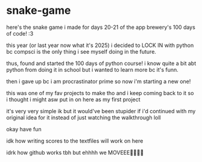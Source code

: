 # snake-game

here's the snake game i made for days 20-21 of the app brewery's 100 days of code! :3

this year (or last year now what it's 2025) i decided to LOCK IN with python bc compsci is the only thing i see myself doing in the future.

thus, found and started the 100 days of python course! i know quite a bit abt python from doing it in school but i wanted to learn more bc it's funn.

then i gave up bc i am procrastinator prime so now i'm starting a new one! 

this was one of my fav projects to make tho and i keep coming back to it so i thought i might asw put in on here as my first project

it's very very simple ik but it would've been stupider if i'd continued with my original idea for it instead of just watching the walkthrough loll

okay have fun

idk how writing scores to the textfiles will work on here

idrk how github works tbh but ehhhh we MOVEEE🤑🤑🤑👅
